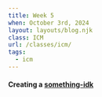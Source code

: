 ```yaml
---
title: Week 5
when: October 3rd, 2024
layout: layouts/blog.njk
class: ICM
url: /classes/icm/
tags:
  - icm
---
```


#### Creating a [something-idk](https://editor.p5js.org/oliviaemlee/sketches/4mGfqYalI)
